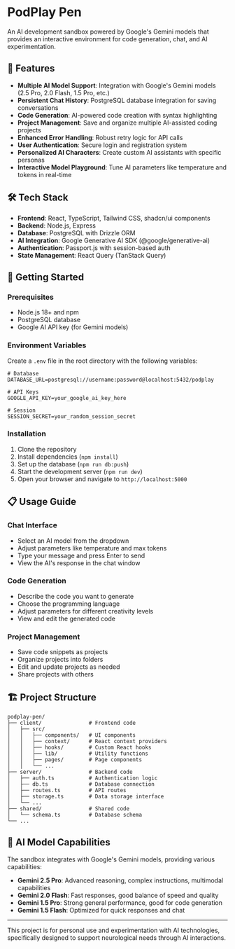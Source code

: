 # PodPlay Pen

An AI development sandbox powered by Google's Gemini models that provides an interactive environment for code generation, chat, and AI experimentation.

## 🌟 Features

- **Multiple AI Model Support**: Integration with Google's Gemini models (2.5 Pro, 2.0 Flash, 1.5 Pro, etc.)
- **Persistent Chat History**: PostgreSQL database integration for saving conversations
- **Code Generation**: AI-powered code creation with syntax highlighting
- **Project Management**: Save and organize multiple AI-assisted coding projects
- **Enhanced Error Handling**: Robust retry logic for API calls
- **User Authentication**: Secure login and registration system
- **Personalized AI Characters**: Create custom AI assistants with specific personas
- **Interactive Model Playground**: Tune AI parameters like temperature and tokens in real-time

## 🛠️ Tech Stack

- **Frontend**: React, TypeScript, Tailwind CSS, shadcn/ui components
- **Backend**: Node.js, Express
- **Database**: PostgreSQL with Drizzle ORM
- **AI Integration**: Google Generative AI SDK (@google/generative-ai)
- **Authentication**: Passport.js with session-based auth
- **State Management**: React Query (TanStack Query)

## 🚀 Getting Started

### Prerequisites

- Node.js 18+ and npm
- PostgreSQL database
- Google AI API key (for Gemini models)

### Environment Variables

Create a `.env` file in the root directory with the following variables:

```
# Database
DATABASE_URL=postgresql://username:password@localhost:5432/podplay

# API Keys
GOOGLE_API_KEY=your_google_ai_key_here

# Session
SESSION_SECRET=your_random_session_secret
```

### Installation

1. Clone the repository
2. Install dependencies (`npm install`)
3. Set up the database (`npm run db:push`)
4. Start the development server (`npm run dev`)
5. Open your browser and navigate to `http://localhost:5000`

## 📋 Usage Guide

### Chat Interface

- Select an AI model from the dropdown
- Adjust parameters like temperature and max tokens
- Type your message and press Enter to send
- View the AI's response in the chat window

### Code Generation

- Describe the code you want to generate
- Choose the programming language
- Adjust parameters for different creativity levels
- View and edit the generated code

### Project Management

- Save code snippets as projects
- Organize projects into folders
- Edit and update projects as needed
- Share projects with others

## 🏗️ Project Structure

```
podplay-pen/
├── client/               # Frontend code
│   ├── src/
│   │   ├── components/   # UI components
│   │   ├── context/      # React context providers
│   │   ├── hooks/        # Custom React hooks
│   │   ├── lib/          # Utility functions
│   │   ├── pages/        # Page components
│   │   └── ...
├── server/               # Backend code
│   ├── auth.ts           # Authentication logic
│   ├── db.ts             # Database connection
│   ├── routes.ts         # API routes
│   ├── storage.ts        # Data storage interface
│   └── ...
├── shared/               # Shared code
│   └── schema.ts         # Database schema
└── ...
```

## 🧠 AI Model Capabilities

The sandbox integrates with Google's Gemini models, providing various capabilities:

- **Gemini 2.5 Pro**: Advanced reasoning, complex instructions, multimodal capabilities
- **Gemini 2.0 Flash**: Fast responses, good balance of speed and quality
- **Gemini 1.5 Pro**: Strong general performance, good for code generation
- **Gemini 1.5 Flash**: Optimized for quick responses and chat

---

This project is for personal use and experimentation with AI technologies, specifically designed to support neurological needs through AI interactions.
